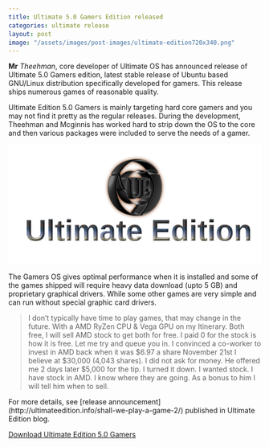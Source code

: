 ```yaml
---
title: Ultimate 5.0 Gamers Edition released
categories: ultimate release
layout: post
image: "/assets/images/post-images/ultimate-edition720x340.png"
---
```


**Mr** *Theehman*, core developer of Ultimate OS has announced release of Ultimate 5.0 Gamers edition, latest stable release of Ubuntu based GNU/Linux distribution specifically developed for gamers. This release ships numerous games of reasonable quality.

Ultimate Edition 5.0 Gamers is mainly targeting hard core gamers and you may not find it pretty as the regular releases. During the development, Theehman and Mcginnis has worked hard to strip down the OS to the core and then various packages were included to serve the needs of a gamer.

![Ultimate Edition Banner](/assets/images/post-images/ultimate-edition720x340.png)

The Gamers OS gives optimal performance when it is installed and some of the games shipped will require heavy data download (upto 5 GB) and proprietary graphical drivers. While some other games are very simple and can run without special graphic card drivers.

<blockquote>
I don’t typically have time to play games, that may change in the future. With a AMD RyZen CPU & Vega GPU on my Itinerary. Both free, I will sell AMD stock to get both for free. I paid 0 for the stock is how it is free. Let me try and queue you in. I convinced a co-worker to invest in AMD back when it was $6.97 a share November 21st I believe at $30,000 (4,043 shares). I did not ask for money. He offered me 2 days later $5,000 for the tip. I turned it down. I wanted stock. I have stock in AMD. I know where they are going. As a bonus to him I will tell him when to sell.
</blockquote>
For more details, see [release announcement](http://ultimateedition.info/shall-we-play-a-game-2/) published in Ultimate Edition blog.


[Download Ultimate Edition 5.0 Gamers](https://sourceforge.net/projects/ultimateedition/files/ultimate-edition-5.0-x64-gamers.iso)
